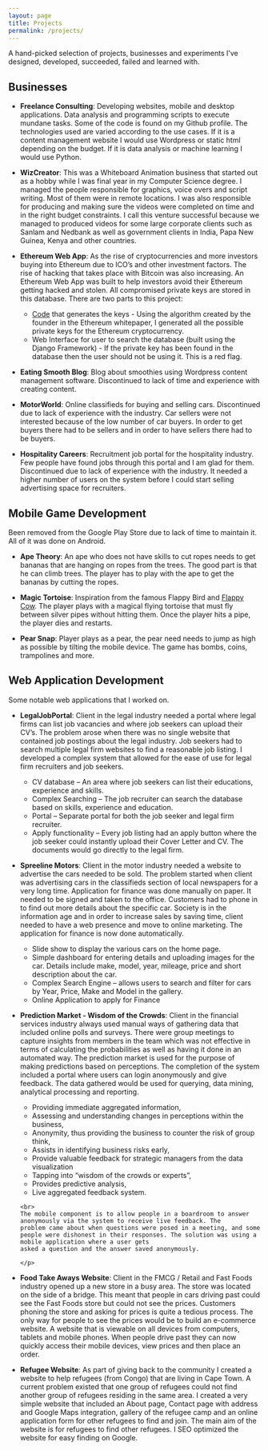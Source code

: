 ```yaml
---
layout: page
title: Projects
permalink: /projects/
---
```

A hand-picked selection of projects, businesses and experiments I’ve designed, developed, succeeded, failed and learned with.

<h2>Businesses</h2>

<ul>
  <li>
    <p><strong>Freelance Consulting</strong>: Developing websites, mobile and desktop applications. Data analysis and programming scripts to execute mundane tasks. Some of the code is found on my Github profile. The technologies used are varied according to the use cases. If it is a content management website I would use Wordpress or static html depending on the budget. If it is data analysis or machine learning I would use Python.</p>
  </li>
</ul>
<ul>
  <li>
    <p><strong>WizCreator</strong>: This was a Whiteboard Animation business that started out as a hobby while I was final year in my Computer Science degree.
    I managed the people responsible for graphics, voice overs and script writing. Most of them were in remote locations. I was also responsible for producing and making sure the videos were completed on time and in the right budget constraints. I call this venture successful because we managed to produced videos for some large corporate clients such as Sanlam and Nedbank as well as government clients in India, Papa New Guinea, Kenya and other countries.  
    </p>
  </li>
</ul>
<ul>
  <li>
    <p><strong>Ethereum Web App</strong>:
    As the rise of cryptocurrencies and more investors buying into Ethereum due to ICO’s and other investment factors. The rise of hacking that takes place with Bitcoin was also increasing. An Ethereum Web App was built to help investors avoid their Ethereum getting hacked and stolen. All compromised private keys are stored in this database.
    There are two parts to this project:
    <ul>
      <li><a href="https://github.com/ziyaadparker/eth-secure">Code</a> that generates the keys - Using the algorithm created by the founder in the Ethereum whitepaper, I generated all the possible private keys for the Ethereum cryptocurrency.</li> 
      <li>Web Interface for user to search the database (built using the Django Framework) - If the private key has been found in the database then the user should not be using it. This is a red flag.</li>
    </ul>
  </p>
  </li>
</ul>
<ul>
  <li>
    <p><strong>Eating Smooth Blog</strong>: Blog about smoothies using Wordpress content management software.
    Discontinued to lack of time and experience with creating content.</p>
  </li>
</ul>
<ul>
  <li>
    <p><strong>MotorWorld</strong>: Online classifieds for buying and selling cars. Discontinued due to lack of experience with the industry. Car sellers
    were not interested because of the low number of car buyers. In order to get buyers there had to be sellers and in order to have sellers there had to be buyers.</p>
  </li>
</ul>
<ul>
  <li>
    <p><strong>Hospitality Careers</strong>: Recruitment job portal for the hospitality industry. Few people have found jobs through this portal and I am glad for them.
    Discontinued due to lack of experience with the industry. It needed a higher number of users on the system before I could start selling advertising space for recruiters. </p>
  </li>
</ul>

<h2>Mobile Game Development</h2>
Been removed from the Google Play Store due to lack of time to maintain it. All of it was done on Android.
<ul>
  <li>
    <p><strong>Ape Theory</strong>: An ape who does not have skills to cut ropes needs to get bananas that are hanging on ropes from the trees. The good part is
    that he can climb trees. The player has to play with the ape to get the bananas by cutting the ropes.</p>
  </li>
</ul>
<ul>
  <li>
    <p><strong>Magic Tortoise</strong>: Inspiration from the famous Flappy Bird and <a href="https://github.com/cubei/FlappyCow">Flappy Cow</a>. The player plays with a magical
    flying tortoise that must fly between silver pipes without hitting them. Once the player hits a pipe, the player dies and restarts. </p>
  </li>
</ul>
<ul>
  <li>
    <p><strong>Pear Snap</strong>: Player plays as a pear, the pear need needs to jump as high as possible by tilting the mobile device. The game has bombs, coins, trampolines and more.</p>
  </li>
</ul>

<h2>Web Application Development</h2>
Some notable web applications that I worked on.
<ul>
  <li>
    <p><strong>LegalJobPortal</strong>:
    Client in the legal industry needed a portal where legal firms can list job vacancies and where job seekers can upload their CV’s. The problem arose when there was no
    single website that contained job postings about the legal industry. Job seekers had to search multiple legal firm websites to find a reasonable job listing.
    I developed a complex system that allowed for the ease of use for legal firm recruiters and job seekers.
    <ul>
      <li>CV database – An area where job seekers can list their educations, experience and skills.</li>
      <li>Complex Searching – The job recruiter can search the database based on skills, experience and education.</li>
      <li>Portal – Separate portal for both the job seeker and legal firm recruiter.</li>
      <li>Apply functionality – Every job listing had an apply button where the job seeker could instantly upload their Cover Letter and CV. The documents would go directly to the legal firm.</li>
    </ul>
    </p>
  </li>
</ul>
<ul>
  <li>
    <p><strong>Spreeline Motors</strong>:
    Client in the motor industry needed a website to advertise the cars needed to be sold. The problem started when client was advertising cars in the classifieds section of
    local newspapers for a very long time. Application for finance was done manually on paper. It needed to be signed and taken to the office. Customers had to phone in to find
    out more details about the specific car. Society is in the information age and in order to increase sales by saving time, client needed to have a web presence and move
    to online marketing. The application for finance is now done automatically.
    <ul>
      <li>Slide show to display the various cars on the home page.</li>
      <li>Simple dashboard for entering details and uploading images for the car. Details include make, model, year, mileage, price and short description about the car.</li>
      <li>Complex Search Engine – allows users to search and filter for cars by Year, Price, Make and Model in the gallery.</li>
      <li>Online Application to apply for Finance</li>
    </ul>
  </p>
  </li>
</ul>
<ul>
  <li>
    <p><strong>Prediction Market - Wisdom of the Crowds</strong>:
    Client in the financial services industry always used manual ways of gathering data that included online polls and surveys. There were group meetings to capture insights
    from members in the team which was not effective in terms of calculating the probabilities as well as having it done in an automated way.
    The prediction market is used for the purpose of making predictions based on perceptions. The completion of the system included a portal where users can login anonymously
    and give feedback. The data gathered would be used for querying, data mining, analytical processing and reporting.
    <ul>
      <li>Providing immediate aggregated information,</li>
      <li>Assessing and understanding changes in perceptions within the business,</li>
      <li>Anonymity, thus providing the business to counter the risk of group think,</li>
      <li>Assists in identifying business risks early,</li>
      <li>Provide valuable feedback for strategic managers from the data visualization</li>
      <li>Tapping into “wisdom of the crowds or experts”,</li>
      <li>Provides predictive analysis,</li>
      <li>Live aggregated feedback system.</li>
    </ul>

    <br>
    The mobile component is to allow people in a boardroom to answer anonymously via the system to receive live feedback. The
    problem came about when questions were posed in a meeting, and some people were dishonest in their responses. The solution was using a mobile application where a user gets
    asked a question and the answer saved anonymously.

    </p>
  </li>
</ul>
<ul>
  <li>
    <p><strong>Food Take Aways Website</strong>:
    Client in the FMCG / Retail and Fast Foods industry opened up a new store in a busy area. The store was located on the side of a bridge. This meant that people in cars
    driving past could see the Fast Foods store but could not see the prices. Customers phoning the store and asking for prices is quite a tedious process.
    The only way for people to see the prices would be to build an e-commerce website. A website that is viewable on all devices from computers, tablets and mobile phones. When
    people drive past they can now quickly access their mobile devices, view prices and then place an order.</p>
  </li>
</ul>
<ul>
  <li>
    <p><strong>Refugee Website</strong>: As part of giving back to the community I created a website to help refugees (from Congo) that are living in Cape Town. A
    current problem existed that one group of refugees could not find another group of refugees residing in the same area.
    I created a very simple website that included an About page, Contact page with address and Google Maps integration, gallery of the refugee camp and an online application
    form for other refugees to find and join. The main aim of the website is for refugees to find other refugees. I SEO optimized the website for easy finding on Google.</p>
  </li>
</ul>
